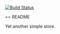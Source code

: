 [![Build Status](https://travis-ci.org/leksster/Amazook.svg?branch=master)](https://travis-ci.org/leksster/Amazook)

== README

Yet another simple store.
